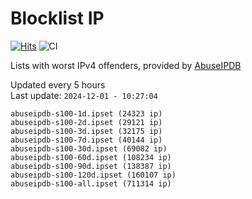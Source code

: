 # Blocklist IP

[![Hits](https://hits.seeyoufarm.com/api/count/incr/badge.svg?url=https%3A%2F%2Fgithub.com%2Fborestad%2Fblocklist-ip%2F&count_bg=%2379C83D&title_bg=%23555555&icon=&icon_color=%23E7E7E7&title=hits&edge_flat=false)](https://hits.seeyoufarm.com)  ![CI](https://img.shields.io/github/workflow/status/borestad/blocklist-ip/CI?style=flat-square)

Lists with worst IPv4 offenders, provided by [AbuseIPDB](https://www.abuseipdb.com/)

<!-- FOOTER-PLACEHOLDER -->
Updated every 5 hours<br>
Last update: `2024-12-01 - 10:27:04`
```
abuseipdb-s100-1d.ipset (24323 ip)
abuseipdb-s100-2d.ipset (29121 ip)
abuseipdb-s100-3d.ipset (32175 ip)
abuseipdb-s100-7d.ipset (40144 ip)
abuseipdb-s100-30d.ipset (69082 ip)
abuseipdb-s100-60d.ipset (108234 ip)
abuseipdb-s100-90d.ipset (138387 ip)
abuseipdb-s100-120d.ipset (160107 ip)
abuseipdb-s100-all.ipset (711314 ip)
```
